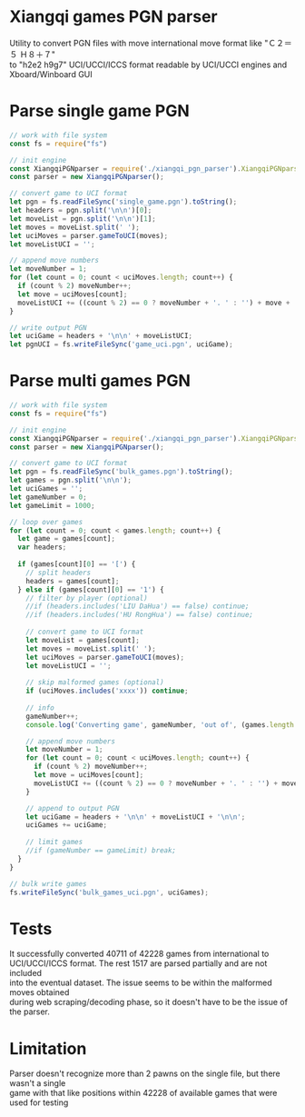 # Xiangqi games PGN parser
Utility to convert PGN files with move international move format like "Ｃ２＝５ Ｈ８＋７"<br>
to "h2e2 h9g7" UCI/UCCI/ICCS format readable by UCI/UCCI engines and Xboard/Winboard GUI

# Parse single game PGN
```js
// work with file system
const fs = require("fs")

// init engine
const XiangqiPGNparser = require('./xiangqi_pgn_parser').XiangqiPGNparser;
const parser = new XiangqiPGNparser();

// convert game to UCI format
let pgn = fs.readFileSync('single_game.pgn').toString();
let headers = pgn.split('\n\n')[0];
let moveList = pgn.split('\n\n')[1];
let moves = moveList.split(' ');
let uciMoves = parser.gameToUCI(moves);
let moveListUCI = '';

// append move numbers
let moveNumber = 1;
for (let count = 0; count < uciMoves.length; count++) {
  if (count % 2) moveNumber++;
  let move = uciMoves[count];
  moveListUCI += ((count % 2) == 0 ? moveNumber + '. ' : '') + move + ' ';
}

// write output PGN
let uciGame = headers + '\n\n' + moveListUCI;
let pgnUCI = fs.writeFileSync('game_uci.pgn', uciGame);
```

# Parse multi games PGN
```js
// work with file system
const fs = require("fs")

// init engine
const XiangqiPGNparser = require('./xiangqi_pgn_parser').XiangqiPGNparser;
const parser = new XiangqiPGNparser();

// convert game to UCI format
let pgn = fs.readFileSync('bulk_games.pgn').toString();
let games = pgn.split('\n\n');
let uciGames = '';
let gameNumber = 0;
let gameLimit = 1000;

// loop over games
for (let count = 0; count < games.length; count++) {
  let game = games[count];
  var headers;
  
  if (games[count][0] == '[') {
    // split headers
    headers = games[count];
  } else if (games[count][0] == '1') {
    // filter by player (optional)
    //if (headers.includes('LIU DaHua') == false) continue;
    //if (headers.includes('HU RongHua') == false) continue;
  
    // convert game to UCI format
    let moveList = games[count];
    let moves = moveList.split(' ');
    let uciMoves = parser.gameToUCI(moves);
    let moveListUCI = '';
    
    // skip malformed games (optional)
    if (uciMoves.includes('xxxx')) continue;
    
    // info
    gameNumber++;
    console.log('Converting game', gameNumber, 'out of', (games.length / 2) << 0, 'games');

    // append move numbers
    let moveNumber = 1;
    for (let count = 0; count < uciMoves.length; count++) {
      if (count % 2) moveNumber++;
      let move = uciMoves[count];
      moveListUCI += ((count % 2) == 0 ? moveNumber + '. ' : '') + move + ' ';
    }

    // append to output PGN
    let uciGame = headers + '\n\n' + moveListUCI + '\n\n';
    uciGames += uciGame;
    
    // limit games
    //if (gameNumber == gameLimit) break;
  }
}

// bulk write games
fs.writeFileSync('bulk_games_uci.pgn', uciGames);
```

# Tests
It successfully converted 40711 of 42228 games from international to<br>
UCI/UCCI/ICCS format. The rest 1517 are parsed partially and are not included<br>
into the eventual dataset. The issue seems to be within the malformed moves obtained<br>
during web scraping/decoding phase, so it doesn't have to be the issue of the parser.

# Limitation
Parser doesn't recognize more than 2 pawns on the single file, but there wasn't a single<br>
game with that like positions within 42228 of available games that were used for testing







